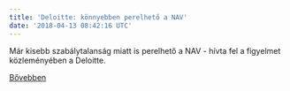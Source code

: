```yaml
---
title: 'Deloitte: könnyebben perelhető a NAV'
date: '2018-04-13 08:42:16 UTC'
---
```


Már kisebb szabálytalanság miatt is perelhető a NAV - hívta fel a figyelmet közleményében a Deloitte.


[Bővebben](https://ift.tt/2GZlreL)
